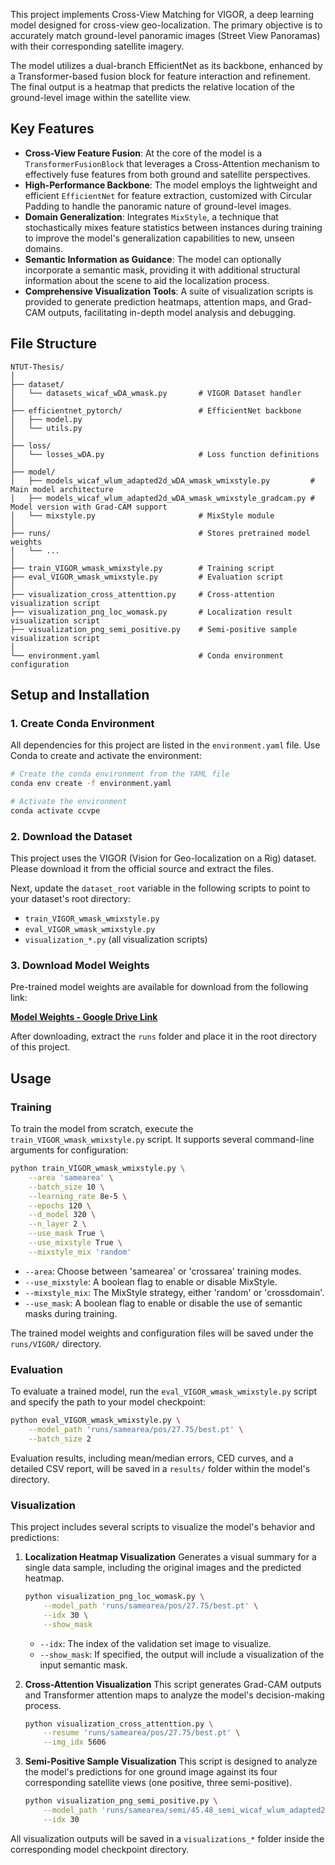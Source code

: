 
This project implements Cross-View Matching for VIGOR, a deep learning model designed for cross-view geo-localization. The primary objective is to accurately match ground-level panoramic images (Street View Panoramas) with their corresponding satellite imagery.

The model utilizes a dual-branch EfficientNet as its backbone, enhanced by a Transformer-based fusion block for feature interaction and refinement. The final output is a heatmap that predicts the relative location of the ground-level image within the satellite view.

## Key Features

  * **Cross-View Feature Fusion**: At the core of the model is a `TransformerFusionBlock` that leverages a Cross-Attention mechanism to effectively fuse features from both ground and satellite perspectives.
  * **High-Performance Backbone**: The model employs the lightweight and efficient `EfficientNet` for feature extraction, customized with Circular Padding to handle the panoramic nature of ground-level images.
  * **Domain Generalization**: Integrates `MixStyle`, a technique that stochastically mixes feature statistics between instances during training to improve the model's generalization capabilities to new, unseen domains.
  * **Semantic Information as Guidance**: The model can optionally incorporate a semantic mask, providing it with additional structural information about the scene to aid the localization process.
  * **Comprehensive Visualization Tools**: A suite of visualization scripts is provided to generate prediction heatmaps, attention maps, and Grad-CAM outputs, facilitating in-depth model analysis and debugging.

## File Structure

```
NTUT-Thesis/
│
├── dataset/
│   └── datasets_wicaf_wDA_wmask.py       # VIGOR Dataset handler
│
├── efficientnet_pytorch/                 # EfficientNet backbone
│   ├── model.py
│   └── utils.py
│
├── loss/
│   └── losses_wDA.py                     # Loss function definitions
│
├── model/
│   ├── models_wicaf_wlum_adapted2d_wDA_wmask_wmixstyle.py         # Main model architecture
│   ├── models_wicaf_wlum_adapted2d_wDA_wmask_wmixstyle_gradcam.py # Model version with Grad-CAM support
│   └── mixstyle.py                       # MixStyle module
│
├── runs/                                 # Stores pretrained model weights
│   └── ...
│
├── train_VIGOR_wmask_wmixstyle.py        # Training script
├── eval_VIGOR_wmask_wmixstyle.py         # Evaluation script
│
├── visualization_cross_attenttion.py     # Cross-attention visualization script
├── visualization_png_loc_womask.py       # Localization result visualization script
├── visualization_png_semi_positive.py    # Semi-positive sample visualization script
│
└── environment.yaml                      # Conda environment configuration
```

## Setup and Installation

### 1\. Create Conda Environment

All dependencies for this project are listed in the `environment.yaml` file. Use Conda to create and activate the environment:

```bash
# Create the conda environment from the YAML file
conda env create -f environment.yaml

# Activate the environment
conda activate ccvpe
```

### 2\. Download the Dataset

This project uses the VIGOR (Vision for Geo-localization on a Rig) dataset. Please download it from the official source and extract the files.

Next, update the `dataset_root` variable in the following scripts to point to your dataset's root directory:

  * `train_VIGOR_wmask_wmixstyle.py`
  * `eval_VIGOR_wmask_wmixstyle.py`
  * `visualization_*.py` (all visualization scripts)

### 3\. Download Model Weights

Pre-trained model weights are available for download from the following link:

[**Model Weights - Google Drive Link**](https://drive.google.com/drive/folders/1IPFG9aiSMuUScdLueBfIRQiqF96qoXkY?usp=sharing)

After downloading, extract the `runs` folder and place it in the root directory of this project.

## Usage

### Training

To train the model from scratch, execute the `train_VIGOR_wmask_wmixstyle.py` script. It supports several command-line arguments for configuration:

```bash
python train_VIGOR_wmask_wmixstyle.py \
    --area 'samearea' \
    --batch_size 10 \
    --learning_rate 8e-5 \
    --epochs 120 \
    --d_model 320 \
    --n_layer 2 \
    --use_mask True \
    --use_mixstyle True \
    --mixstyle_mix 'random'
```

  - `--area`: Choose between 'samearea' or 'crossarea' training modes.
  - `--use_mixstyle`: A boolean flag to enable or disable MixStyle.
  - `--mixstyle_mix`: The MixStyle strategy, either 'random' or 'crossdomain'.
  - `--use_mask`: A boolean flag to enable or disable the use of semantic masks during training.

The trained model weights and configuration files will be saved under the `runs/VIGOR/` directory.

### Evaluation

To evaluate a trained model, run the `eval_VIGOR_wmask_wmixstyle.py` script and specify the path to your model checkpoint:

```bash
python eval_VIGOR_wmask_wmixstyle.py \
    --model_path 'runs/samearea/pos/27.75/best.pt' \
    --batch_size 2
```

Evaluation results, including mean/median errors, CED curves, and a detailed CSV report, will be saved in a `results/` folder within the model's directory.

### Visualization

This project includes several scripts to visualize the model's behavior and predictions:

1.  **Localization Heatmap Visualization**
    Generates a visual summary for a single data sample, including the original images and the predicted heatmap.

    ```bash
    python visualization_png_loc_womask.py \
        --model_path 'runs/samearea/pos/27.75/best.pt' \
        --idx 30 \
        --show_mask
    ```

      - `--idx`: The index of the validation set image to visualize.
      - `--show_mask`: If specified, the output will include a visualization of the input semantic mask.

2.  **Cross-Attention Visualization**
    This script generates Grad-CAM outputs and Transformer attention maps to analyze the model's decision-making process.

    ```bash
    python visualization_cross_attenttion.py \
        --resume 'runs/samearea/pos/27.75/best.pt' \
        --img_idx 5606
    ```

3.  **Semi-Positive Sample Visualization**
    This script is designed to analyze the model's predictions for one ground image against its four corresponding satellite views (one positive, three semi-positive).

    ```bash
    python visualization_png_semi_positive.py \
        --model_path 'runs/samearea/semi/45.48_semi_wicaf_wlum_adapted2d_wDA20250703_151501_samearea_nL2_T0.1_wd0.001_useMaskTrue_useMixStyleTrue_mix_random/best.pt' \
        --idx 30
    ```

All visualization outputs will be saved in a `visualizations_*` folder inside the corresponding model checkpoint directory.
